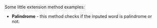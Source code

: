 
Some little extension method examples:

- **Palindrome** - this method checks if the inputed word is palindrome or not. 

